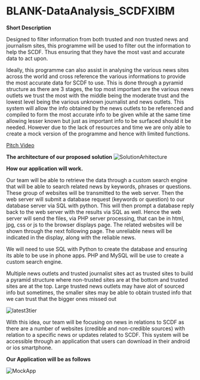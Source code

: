 # BLANK-DataAnalysis_SCDFXIBM

**Short Description**



Designed to filter information from both trusted and non trusted news and journalism sites, this programme will be used to filter out the information to help the SCDF. Thus ensuring that they have the most vast and accurate data to act upon.



Ideally, this programme can also assist in analysing the various news sites across the world and cross reference the various informations to provide the most accurate data for SCDF to use. This is done through a pyramid structure as there are 3 stages, the top most important are the various news outlets we trust the most with the middle being the moderate trust and the lowest level being the various unknown journalist and news outlets. This system will allow the info obtained by the news outlets to be referenced and compiled to form the most accurate info to be given while at the same time allowing lesser known but just as important info to be surfaced should it be needed. However due to the lack of resources and time we are only able to create a mock version of the programme and hence with limited functions.





[Pitch Video](https://youtu.be/GMuAYAmlAYI)
  
  
  
  
**The architecture of our proposed solution**
![SolutionArhitecture](https://user-images.githubusercontent.com/85574822/121530902-7da2e300-ca30-11eb-8972-e741b0713dc9.JPG)




**How our application will work.**

Our team will be able to retrieve the data through a custom search engine that will be able to search related news by keywords, phrases or questions. These group of websites will be transmitted to the web server. Then the web server will submit a database request (keywords or question) to our database server via SQL with python. This will then prompt a database reply back to the web server with the results via SQL as well. Hence the web server will send the files, via PHP server processing, that can be in html, jpg, css or js to the browser displays page. The related websites will be shown through the next following page. The unreliable news will be indicated in the display, along with the reliable news. 


We will need to use SQL with Python to create the database and ensuring its able to be use in phone apps. PHP and MySQL will be use to create a custom search engine. 


Multiple news outlets and trusted journalist sites act as trusted sites to build a pyramid structure where non-trusted sites are at the bottom and trusted sites are at the top. Large trusted news outlets may have alot of sourced info but sometimes, the smaller sites may be able to obtain trusted info that we can trust that the bigger ones missed out


![latest3tier](https://user-images.githubusercontent.com/85574822/121569283-3548ec80-ca53-11eb-8617-32e2f96ba563.JPG)



With this idea, our team will be focusing on news in relations to SCDF as there are a number of websites (credible and non-credible sources) with relation to a specific news or updates related to SCDF. This system will be accessible through an application that users can download in their android or ios smartphone.







**Our Application will be as follows**



![MockApp](https://user-images.githubusercontent.com/85574822/121566189-d59d1200-ca4f-11eb-9308-fd4d873f8647.JPG)



